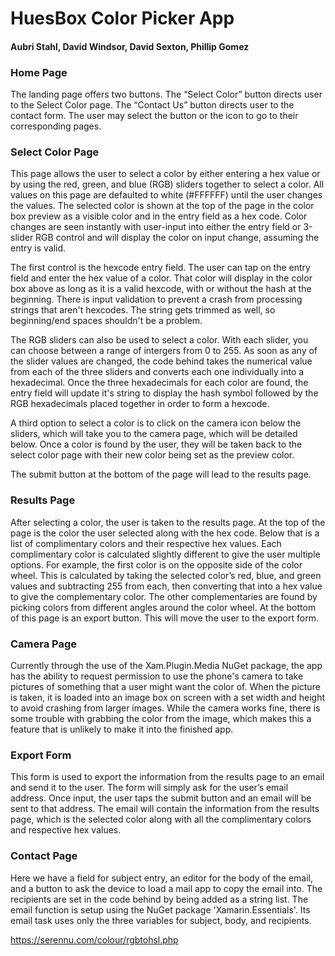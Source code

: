 # HuesBox Color Picker App
#### Aubri Stahl, David Windsor, David Sexton, Phillip Gomez

### Home Page
The landing page offers two buttons.  The “Select Color” button directs user to the Select Color page.  The “Contact Us” button directs user to the contact form.  The user may select the button or the icon to go to their corresponding pages.

### Select Color Page
This page allows the user to select a color by either entering a hex value or by using the red, green, and blue (RGB) sliders together to select a color. All values on this page are defaulted to white (#FFFFFF) until the user changes the values. The selected color is shown at the top of the page in the color box preview as a visible color and in the entry field as a hex code. Color changes are seen instantly with user-input into either the entry field or 3-slider RGB control and will display the color on input change, assuming the entry is valid. 

The first control is the hexcode entry field. The user can tap on the entry field and enter the hex value of a color. That color will display in the color box above as long as it is a valid hexcode, with or without the hash at the beginning. There is input validation to prevent a crash from processing strings that aren't hexcodes. The string gets trimmed as well, so beginning/end spaces shouldn't be a problem.

The RGB sliders can also be used to select a color. With each slider, you can choose between a range of intergers from 0 to 255. As soon as any of the slider values are changed, the code behind takes the numerical value from each of the three sliders and converts each one individually into a hexadecimal. Once the three hexadecimals for each color are found, the entry field will update it's string to display the hash symbol followed by the RGB hexadecimals placed together in order to form a hexcode.

A third option to select a color is to click on the camera icon below the sliders, which will take you to the camera page, which will be detailed below. Once a color is found by the user, they will be taken back to the select color page with their new color being set as the preview color. 

The submit button at the bottom of the page will lead to the results page.

### Results Page
After selecting a color, the user is taken to the results page. At the top of the page is the color the user selected along with the hex code. Below that is a list of complimentary colors and their respective hex values. Each complimentary color is calculated slightly different to give the user multiple options. For example, the first color is on the opposite side of the color wheel. This is calculated by taking the selected color’s red, blue, and green values and subtracting 255 from each, then converting that into a hex value to give the complementary color. The other complementaries are found by picking colors from different angles around the color wheel. At the bottom of this page is an export button. This will move the user to the export form.

### Camera Page
Currently through the use of the Xam.Plugin.Media NuGet package, the app has the ability to request permission to use the phone's camera to take pictures of something that a user might want the color of. When the picture is taken, it is loaded into an image box on screen with a set width and height to avoid crashing from larger images. While the camera works fine, there is some trouble with grabbing the color from the image, which makes this a feature that is unlikely to make it into the finished app.

### Export Form
This form is used to export the information from the results page to an email and send it to the user. The form will simply ask for the user’s email address. Once input, the user taps the submit button and an email will be sent to that address. The email will contain the information from the results page, which is the selected color along with all the complimentary colors and respective hex values.

### Contact Page
Here we have a field for subject entry, an editor for the body of the email, and a button to ask the device to load a mail app to copy the email into. The recipients are set in the code behind by being added as a string list. The email function is setup using the NuGet package 'Xamarin.Essentials'. Its email task uses only the three variables for subject, body, and recipients.


https://serennu.com/colour/rgbtohsl.php

